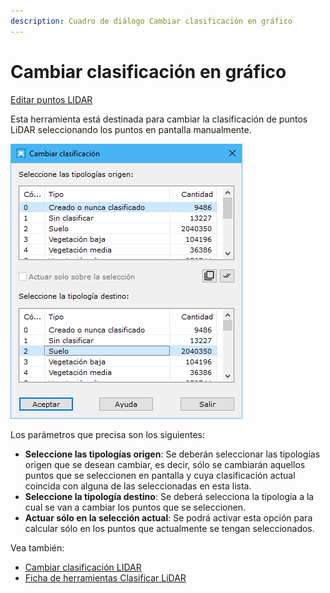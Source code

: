 ```yaml
---
description: Cuadro de diálogo Cambiar clasificación en gráfico
---
```


# Cambiar clasificación en gráfico

[Editar puntos LIDAR](../../fichas-de-herramientas/ficha-de-herramientas-archivos-lidar/editar-puntos-en-archivos-lidar.md)

Esta herramienta está destinada para cambiar la clasificación de puntos LiDAR seleccionando los puntos en pantalla manualmente.

![Cuadro de diálogo Cambiar clasificación en gráfico](<../../../.gitbook/assets/image (125).png>)

Los parámetros que precisa son los siguientes:

* **Seleccione las tipologías origen**: Se deberán seleccionar las tipologías origen que se desean cambiar, es decir, sólo se cambiarán aquellos puntos que se seleccionen en pantalla y cuya clasificación actual coincida con alguna de las seleccionadas en esta lista.
* **Seleccione la tipología destino**: Se deberá selecciona la tipología a la cual se van a cambiar los puntos que se seleccionen.
* **Actuar sólo en la selección actual**: Se podrá activar esta opción para calcular sólo en los puntos que actualmente se tengan seleccionados.

Vea también:

* [Cambiar clasificación LIDAR](../segun-clasificacion-lidar/cambiar-clasificacion.md)
* [Ficha de herramientas Clasificar LiDAR](../../fichas-de-herramientas/ficha-de-herramientas-clasificar-lidar.md)
